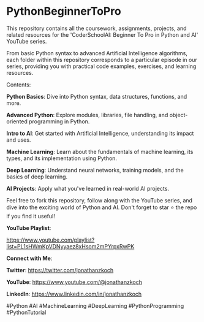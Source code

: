 # PythonBeginnerToPro
This repository contains all the coursework, assignments, projects, and related resources for the 'CoderSchoolAI: Beginner To Pro in Python and AI' YouTube series.

From basic Python syntax to advanced Artificial Intelligence algorithms, each folder within this repository corresponds to a particular episode in our series, providing you with practical code examples, exercises, and learning resources.

Contents:

**Python Basics**: Dive into Python syntax, data structures, functions, and more.

**Advanced Python**: Explore modules, libraries, file handling, and object-oriented programming in Python.

**Intro to AI**: Get started with Artificial Intelligence, understanding its impact and uses.

**Machine Learning**: Learn about the fundamentals of machine learning, its types, and its implementation using Python.

**Deep Learning**: Understand neural networks, training models, and the basics of deep learning.

**AI Projects**: Apply what you've learned in real-world AI projects.

Feel free to fork this repository, follow along with the YouTube series, and dive into the exciting world of Python and AI. Don't forget to star ⭐ the repo if you find it useful!

**YouTube Playlist**:

https://www.youtube.com/playlist?list=PL1sHWmKpVDNyyaez8xHsom2mPYrpxRwPK

**Connect with Me**:

**Twitter**: https://twitter.com/jonathanzkoch

**YouTube**: https://www.youtube.com/@jonathanzkoch

**LinkedIn**: https://www.linkedin.com/in/jonathanzkoch

#Python #AI #MachineLearning #DeepLearning #PythonProgramming #PythonTutorial
